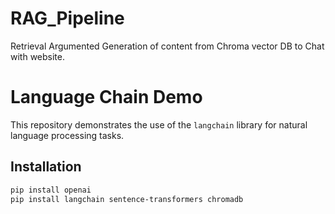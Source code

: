 # RAG_Pipeline
Retrieval Argumented Generation of content from Chroma vector DB to Chat with website.

# Language Chain Demo
This repository demonstrates the use of the `langchain` library for natural language processing tasks.

## Installation

```bash
pip install openai
pip install langchain sentence-transformers chromadb
